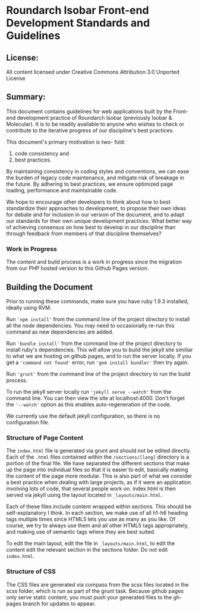 #  Roundarch Isobar Front-end Development Standards and Guidelines

## License:

All content licensed under Creative Commons Attribution 3.0 Unported License

## Summary:

This document contains guidelines for web applications built by the Front-end development practice of Roundarch Isobar (previously Isobar & Molecular). It is to be readily available to anyone who wishes to check or contribute to the iterative progress of our discipline's best practices.

This document's primary motivation is two- fold: 

 1. code consistency and 
 2. best practices. 

By maintaining consistency in coding styles and conventions, we can ease the burden of legacy code maintenance, and mitigate risk of breakage in the future. By adhering to best practices, we ensure optimized page loading, performance and maintainable code.

We hope to encourage other developers to think about how to best standardize their approaches to development, to propose their own ideas for debate and for inclusion in our version of the document, and to adapt our standards for their own unique development practices. What better way of achieving consensus on how best to develop in our discipline than through feedback from members of that discipline themselves?

### Work in Progress

The content and build process is a work in progress since the migration from our PHP hosted version to this Github Pages version.

## Building the Document

Prior to running these commands, make sure you have ruby 1.9.3 installed, ideally using RVM.

Run `'npm install'` from the command line of the project directory to install all the node dependencies. You may need to occasionally re-run this command as new dependencies are added.

Run `'bundle install'` from the command line of the project directory to install ruby's dependencies. This will allow you to build the jekyll site similiar to what we are hosting on github pages, and to run the server locally. If you get a `'command not found'` error, run `'gem install bundler'` then try again.

Run `'grunt'` from the command line of the project directory to run the build process.

To run the jekyll server locally run `'jekyll serve --watch'` from the command line. You can then view the site at localhost:4000. Don't forget the `'--watch'` option as this enables auto-regeneration of the code.

We currently use the default jekyll configuration, so there is no configuration file.

### Structure of Page Content

The `index.html` file is generated via grunt and should not be edited directly. Each of the `.html` files contained within the `/sections/[lang]` directory is a portion of the final file. We have separated the different sections that make up the page into individual files so that it is easier to edit, basically making the content of the page more modular. This is also part of what we consider a best practice when dealing with large projects, as if it were an application involving lots of code, that several people work on. index.html is then served via jekyll using the layout located in `_layouts/main.html`.

Each of these files include content wrapped within sections. This should be self-explanatory I think. In each section, we make use of all h1-h6 heading tags multiple times since HTML5 lets you use as many as you like. Of course, we try to always use them and all other HTML5 tags appropriately, and making use of semantic tags where they are best suited.

To edit the main layout, edit the file in `_layouts/main.html`, to edit the content edit the relevant section in the sections folder. Do not edit `index.html`.

### Structure of CSS

The CSS files are generated via compass from the scss files located in the scss folder, which is run as part of the grunt task. Because github pages only serve static content, you must push your generated files to the gh-pages branch for updates to appear. 



